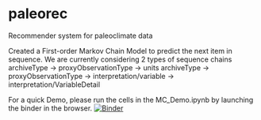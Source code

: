 # paleorec
Recommender system for paleoclimate data

Created a First-order Markov Chain Model to predict the next item in sequence.
We are currently considering 2 types of sequence chains
    archiveType -> proxyObservationType -> units
    archiveType -> proxyObservationType -> interpretation/variable -> interpretation/VariableDetail


For a quick Demo, please run the cells in the MC_Demo.ipynb by launching the binder in the browser.
[![Binder](https://mybinder.org/badge_logo.svg)](https://mybinder.org/v2/gh/paleopresto/paleorec/HEAD)
